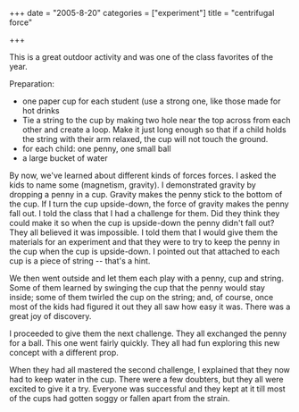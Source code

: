 +++
date = "2005-8-20"
categories = ["experiment"]
title = "centrifugal force"

+++

This is a great outdoor activity and was one of the class favorites of the year.

Preparation:  
- one paper cup for each student (use a strong one, like those made for hot drinks  
- Tie a string to the cup by making two hole near the top across from each other and create a loop. Make it just long enough so that if a child holds the string with their arm relaxed, the cup will not touch the ground.  
- for each child: one penny, one small ball  
- a large bucket of water

By now, we've learned about different kinds of forces forces. I asked the kids to name some (magnetism, gravity). I demonstrated gravity by dropping a penny in a cup. Gravity makes the penny stick to the bottom of the cup. If I turn the cup upside-down, the force of gravity makes the penny fall out. I told the class that I had a challenge for them. Did they think they could make it so when the cup is upside-down the penny didn't fall out? They all believed it was impossible. I told them that I would give them the materials for an experiment and that they were to try to keep the penny in the cup when the cup is upside-down. I pointed out that attached to each cup is a piece of string -- that's a hint.

We then went outside and let them each play with a penny, cup and string. Some of them learned by swinging the cup that the penny would stay inside; some of them twirled the cup on the string; and, of course, once most of the kids had figured it out they all saw how easy it was. There was a great joy of discovery.

I proceeded to give them the next challenge. They all exchanged the penny for a ball. This one went fairly quickly. They all had fun exploring this new concept with a different prop.

When they had all mastered the second challenge, I explained that they now had to keep water in the cup. There were a few doubters, but they all were excited to give it a try. Everyone was successful and they kept at it till most of the cups had gotten soggy or fallen apart from the strain.

